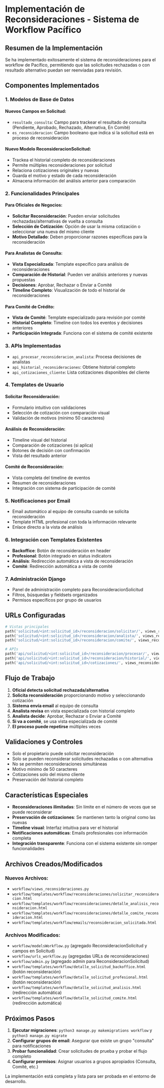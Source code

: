 # Implementación de Reconsideraciones - Sistema de Workflow Pacífico

## Resumen de la Implementación

Se ha implementado exitosamente el sistema de reconsideraciones para el workflow de Pacífico, permitiendo que las solicitudes rechazadas o con resultado alternativo puedan ser reenviadas para revisión.

## Componentes Implementados

### 1. **Modelos de Base de Datos**

#### Nuevos Campos en Solicitud:

- `resultado_consulta`: Campo para trackear el resultado de consulta (Pendiente, Aprobado, Rechazado, Alternativa, En Comité)
- `es_reconsideracion`: Campo booleano que indica si la solicitud está en proceso de reconsideración

#### Nuevo Modelo ReconsideracionSolicitud:

- Trackea el historial completo de reconsideraciones
- Permite múltiples reconsideraciones por solicitud
- Relaciona cotizaciones originales y nuevas
- Guarda el motivo y estado de cada reconsideración
- Almacena información del análisis anterior para comparación

### 2. **Funcionalidades Principales**

#### Para Oficiales de Negocios:

- **Solicitar Reconsideración**: Pueden enviar solicitudes rechazadas/alternativas de vuelta a consulta
- **Selección de Cotización**: Opción de usar la misma cotización o seleccionar una nueva del mismo cliente
- **Motivo Detallado**: Deben proporcionar razones específicas para la reconsideración

#### Para Analistas de Consulta:

- **Vista Especializada**: Template específico para análisis de reconsideraciones
- **Comparación de Historial**: Pueden ver análisis anteriores y nuevas propuestas
- **Decisiones**: Aprobar, Rechazar o Enviar a Comité
- **Timeline Completo**: Visualización de todo el historial de reconsideraciones

#### Para Comité de Crédito:

- **Vista de Comité**: Template especializado para revisión por comité
- **Historial Completo**: Timeline con todos los eventos y decisiones anteriores
- **Participación Integrada**: Funciona con el sistema de comité existente

### 3. **APIs Implementadas**

- `api_procesar_reconsideracion_analista`: Procesa decisiones de analistas
- `api_historial_reconsideraciones`: Obtiene historial completo
- `api_cotizaciones_cliente`: Lista cotizaciones disponibles del cliente

### 4. **Templates de Usuario**

#### Solicitar Reconsideración:

- Formulario intuitivo con validaciones
- Selección de cotización con comparación visual
- Validación de motivos (mínimo 50 caracteres)

#### Análisis de Reconsideración:

- Timeline visual del historial
- Comparación de cotizaciones (si aplica)
- Botones de decisión con confirmación
- Vista del resultado anterior

#### Comité de Reconsideración:

- Vista completa del timeline de eventos
- Resumen de reconsideraciones
- Integración con sistema de participación de comité

### 5. **Notificaciones por Email**

- Email automático al equipo de consulta cuando se solicita reconsideración
- Template HTML profesional con toda la información relevante
- Enlace directo a la vista de análisis

### 6. **Integración con Templates Existentes**

- **Backoffice**: Botón de reconsideración en header
- **Profesional**: Botón integrado en status indicators
- **Análisis**: Redirección automática a vista de reconsideración
- **Comité**: Redirección automática a vista de comité

### 7. **Administración Django**

- Panel de administración completo para ReconsideracionSolicitud
- Filtros, búsquedas y fieldsets organizados
- Permisos específicos por grupo de usuarios

## URLs Configuradas

```python
# Vistas principales
path('solicitud/<int:solicitud_id>/reconsideracion/solicitar/', views_reconsideraciones.solicitar_reconsideracion, name='solicitar_reconsideracion'),
path('solicitud/<int:solicitud_id>/reconsideracion/analista/', views_reconsideraciones.detalle_reconsideracion_analista, name='detalle_reconsideracion_analista'),
path('solicitud/<int:solicitud_id>/reconsideracion/comite/', views_reconsideraciones.detalle_reconsideracion_comite, name='detalle_reconsideracion_comite'),

# APIs
path('api/solicitud/<int:solicitud_id>/reconsideracion/procesar/', views_reconsideraciones.api_procesar_reconsideracion_analista, name='api_procesar_reconsideracion_analista'),
path('api/solicitud/<int:solicitud_id>/reconsideracion/historial/', views_reconsideraciones.api_historial_reconsideraciones, name='api_historial_reconsideraciones'),
path('api/solicitud/<int:solicitud_id>/cotizaciones/', views_reconsideraciones.api_cotizaciones_cliente, name='api_cotizaciones_cliente'),
```

## Flujo de Trabajo

1. **Oficial detecta solicitud rechazada/alternativa**
2. **Solicita reconsideración** proporcionando motivo y seleccionando cotización
3. **Sistema envía email** al equipo de consulta
4. **Analista revisa** en vista especializada con historial completo
5. **Analista decide**: Aprobar, Rechazar o Enviar a Comité
6. **Si va a comité**, se usa vista especializada de comité
7. **El proceso puede repetirse** múltiples veces

## Validaciones y Controles

- Solo el propietario puede solicitar reconsideración
- Solo se pueden reconsiderar solicitudes rechazadas o con alternativa
- No se permiten reconsideraciones simultáneas
- Motivo mínimo de 50 caracteres
- Cotizaciones solo del mismo cliente
- Preservación del historial completo

## Características Especiales

- **Reconsideraciones ilimitadas**: Sin límite en el número de veces que se puede reconsiderar
- **Preservación de cotizaciones**: Se mantienen tanto la original como las nuevas
- **Timeline visual**: Interfaz intuitiva para ver el historial
- **Notificaciones automáticas**: Emails profesionales con información completa
- **Integración transparente**: Funciona con el sistema existente sin romper funcionalidades

## Archivos Creados/Modificados

### Nuevos Archivos:

- `workflow/views_reconsideraciones.py`
- `workflow/templates/workflow/reconsideraciones/solicitar_reconsideracion.html`
- `workflow/templates/workflow/reconsideraciones/detalle_analisis_reconsideracion.html`
- `workflow/templates/workflow/reconsideraciones/detalle_comite_reconsideracion.html`
- `workflow/templates/workflow/emails/reconsideracion_solicitada.html`

### Archivos Modificados:

- `workflow/modelsWorkflow.py` (agregado ReconsideracionSolicitud y campos en Solicitud)
- `workflow/urls_workflow.py` (agregadas URLs de reconsideraciones)
- `workflow/admin.py` (agregado admin para ReconsideracionSolicitud)
- `workflow/templates/workflow/detalle_solicitud_backoffice.html` (botón reconsideración)
- `workflow/templates/workflow/detalle_solicitud_profesional.html` (botón reconsideración)
- `workflow/templates/workflow/detalle_solicitud_analisis.html` (redirección automática)
- `workflow/templates/workflow/detalle_solicitud_comite.html` (redirección automática)

## Próximos Pasos

1. **Ejecutar migraciones**: `python3 manage.py makemigrations workflow` y `python3 manage.py migrate`
2. **Configurar grupos de email**: Asegurar que existe un grupo "consulta" para notificaciones
3. **Probar funcionalidad**: Crear solicitudes de prueba y probar el flujo completo
4. **Configurar permisos**: Asignar usuarios a grupos apropiados (Consulta, Comité, etc.)

La implementación está completa y lista para ser probada en el entorno de desarrollo.

